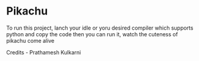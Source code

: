 # Pikachu 
To run this project, lanch your idle or yoru desired compiler which supports python and copy the code then you can 
run it, watch the cuteness of pikachu come alive

Credits - Prathamesh Kulkarni
